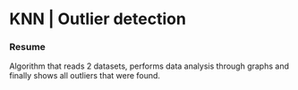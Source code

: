 <h1>KNN | Outlier detection</h1>
<h3>Resume</h3>
<p>Algorithm that reads 2 datasets, performs data analysis through graphs and finally shows all outliers that were found.</p>
